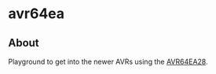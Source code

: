 # avr64ea

## About

Playground to get into the newer AVRs using the [AVR64EA28](https://www.microchip.com/en-us/product/AVR64EA28).  